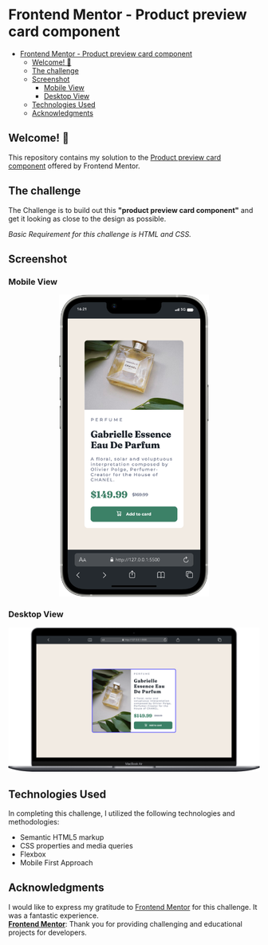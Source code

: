 # Frontend Mentor - Product preview card component

- [Frontend Mentor - Product preview card component](#frontend-mentor---product-preview-card-component)
  - [Welcome! 👋](#welcome-)
  - [The challenge](#the-challenge)
  - [Screenshot](#screenshot)
    - [Mobile View](#mobile-view)
    - [Desktop View](#desktop-view)
  - [Technologies Used](#technologies-used)
  - [Acknowledgments](#acknowledgments)

## Welcome! 👋

This repository contains my solution to the [Product preview card component](https://www.frontendmentor.io/challenges/product-preview-card-component-GO7UmttRfa/hub) offered by Frontend Mentor.

## The challenge

The Challenge is to build out this **"product preview card component"** and get it looking as close to the design as possible.

*Basic Requirement for this challenge is HTML and CSS.*

## Screenshot

### Mobile View

<center><img src="./images/mobile.png" width="300"></center>

### Desktop View

  <center><img src="./images/desktop.png" width="1200"></center>

## Technologies Used

In completing this challenge, I utilized the following technologies and methodologies:

- Semantic HTML5 markup
- CSS properties and media queries
- Flexbox
- Mobile First Approach

## Acknowledgments

I would like to express my gratitude to [Frontend Mentor](https://www.frontendmentor.io/home) for this challenge. It was a fantastic experience.  
**[Frontend Mentor](https://www.frontendmentor.io/)**: Thank you for providing challenging and educational projects for developers.
